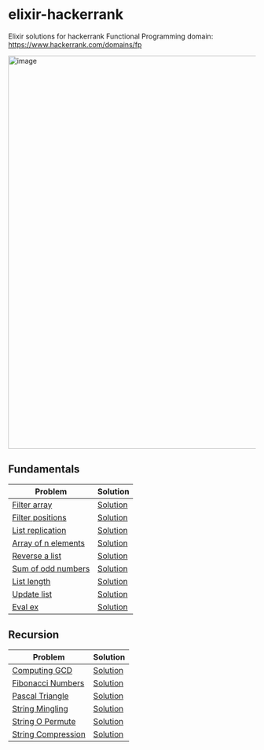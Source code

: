# elixir-hackerrank

Elixir solutions for hackerrank Functional Programming domain: https://www.hackerrank.com/domains/fp

<img width="800" alt="image" src="https://github.com/user-attachments/assets/9bc03244-fb2b-4c7f-b3d3-d3d495b72d33">

## Fundamentals

| Problem                                                                                         | Solution                                                                                                                                 |
| ----------------------------------------------------------------------------------------------- | ---------------------------------------------------------------------------------------------------------------------------------------- |
| [Filter array](https://www.hackerrank.com/challenges/fp-filter-array/problem)                   | [Solution](https://github.com/sameer1612/elixir-hackerrank/blob/main/solutions/fundamentals/filter-array/filter-array.exs)               |
| [Filter positions](https://www.hackerrank.com/challenges/fp-filter-positions-in-a-list/problem) | [Solution](https://github.com/sameer1612/elixir-hackerrank/blob/main/solutions/fundamentals/filter-positions/filter-positions.exs)       |
| [List replication](https://www.hackerrank.com/challenges/fp-list-replication/problem)           | [Solution](https://github.com/sameer1612/elixir-hackerrank/blob/main/solutions/fundamentals/list-replication/list-replication.exs)       |
| [Array of n elements](https://www.hackerrank.com/challenges/fp-array-of-n-elements/problem)     | [Solution](https://github.com/sameer1612/elixir-hackerrank/blob/main/solutions/fundamentals/array-of-n-elements/array-of-n-elements.exs) |
| [Reverse a list](https://www.hackerrank.com/challenges/fp-reverse-a-list/problem)               | [Solution](https://github.com/sameer1612/elixir-hackerrank/blob/main/solutions/fundamentals/reverse-list/reverse-list.exs)               |
| [Sum of odd numbers](https://www.hackerrank.com/challenges/fp-sum-of-odd-elements/problem)      | [Solution](https://github.com/sameer1612/elixir-hackerrank/blob/main/solutions/fundamentals/sum-of-odd-numbers/sum-of-odd-numbers.exs)   |
| [List length](https://www.hackerrank.com/challenges/fp-list-length/problem)                     | [Solution](https://github.com/sameer1612/elixir-hackerrank/blob/main/solutions/fundamentals/list-length/list-length.exs)                 |
| [Update list](https://www.hackerrank.com/challenges/fp-update-list/problem)                     | [Solution](https://github.com/sameer1612/elixir-hackerrank/blob/main/solutions/fundamentals/update-list/update-list.exs)                 |
| [Eval ex](https://www.hackerrank.com/challenges/eval-ex/problem)                                | [Solution](https://github.com/sameer1612/elixir-hackerrank/blob/main/solutions/fundamentals/eval-ex/eval-ex.exs)                         |

## Recursion

| Problem                                                                                                                            | Solution                                                                                                         |
| ---------------------------------------------------------------------------------------------------------------------------------- | ---------------------------------------------------------------------------------------------------------------- |
| [Computing GCD](https://www.hackerrank.com/challenges/functional-programming-warmups-in-recursion---gcd/problem)                   | [Solution](https://github.com/sameer1612/elixir-hackerrank/blob/main/solutions/recursion/computing-gcd.exs)      |
| [Fibonacci Numbers](https://www.hackerrank.com/challenges/functional-programming-warmups-in-recursion---fibonacci-numbers/problem) | [Solution](https://github.com/sameer1612/elixir-hackerrank/blob/main/solutions/recursion/fibonacci-numbers.exs)  |
| [Pascal Triangle](https://www.hackerrank.com/challenges/pascals-triangle/problem)                                                  | [Solution](https://github.com/sameer1612/elixir-hackerrank/blob/main/solutions/recursion/pascal-triangle.exs)    |
| [String Mingling](https://www.hackerrank.com/challenges/string-mingling/problem)                                                   | [Solution](https://github.com/sameer1612/elixir-hackerrank/blob/main/solutions/recursion/string-mingling.exs)    |
| [String O Permute](https://www.hackerrank.com/challenges/string-o-permute/problem)                                                 | [Solution](https://github.com/sameer1612/elixir-hackerrank/blob/main/solutions/recursion/string-o-permute.exs)   |
| [String Compression](https://www.hackerrank.com/challenges/string-compression/problem)                                             | [Solution](https://github.com/sameer1612/elixir-hackerrank/blob/main/solutions/recursion/string-compression.exs) |
